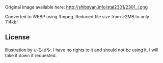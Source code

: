Original image available here: http://shibayan.info/stal2301/2301_j.png

Converted to WEBP using ffmpeg. Reduced file size from >2MB to only 114kb!

## License

Illustration by いちはや.
I have no rights to it and should not be using it. I will take it down if requested.
